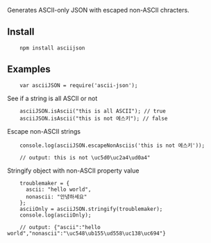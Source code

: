Generates ASCII-only JSON with escaped non-ASCII chracters.

## Install

        npm install asciijson

## Examples

        var asciiJSON = require('ascii-json');

See if a string is all ASCII or not

        asciiJSON.isAscii("this is all ASCII"); // true
        asciiJSON.isAscii("this is not 에스키"); // false

Escape non-ASCII strings

        console.log(asciiJSON.escapeNonAsciis('this is not 에스키'));

        // output: this is not \uc5d0\uc2a4\ud0a4"

Stringify object with non-ASCII property value

        troublemaker = {
          ascii: "hello world",
          nonascii: "안녕하세요"
        };
        asciiOnly = asciiJSON.stringify(troublemaker);
        console.log(asciiOnly);

        // output: {"ascii":"hello world","nonascii":"\uc548\ub155\ud558\uc138\uc694"}


